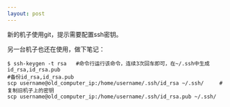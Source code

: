 ```yaml
---
layout: post
---
```


新的机子使用git，提示需要配置ssh密钥。

另一台机子也还在使用，做下笔记：

    $ ssh-keygen -t rsa   #命令行运行该命令，连续3次回车即可，在~/.ssh中生成id_rsa,id_rsa.pub
    #备份id_rsa,id_rsa.pub
    scp username@old_computer_ip:/home/username/.ssh/id_rsa ~/.ssh/     #复制旧机子上的密钥
    scp username@old_computer_ip:/home/username/.ssh/id_rsa.pub ~/.ssh/




